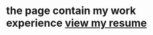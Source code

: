 # the page contain my work experience <a href="https://bello2609.github.io/hng-resume/resume.html">view my resume</a>
